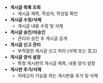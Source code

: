 - **게시글 목록 조회**
    - 게시글 제목, 작성자, 작성일 확인
- **게시글 수정/삭제**
    - 게시글 내용 수정 및 삭제
- **게시글 승인/비승인**
    - 관리자 승인 후 게시글 공개
- **게시글 신고 관리**
    - 부적절한 게시글 신고 처리 (삭제 또는 경고)
- **게시글 양식 설정**
	- 특정 게시판의 게시글 제목, 내용 양식 설정
- **게시판 추가/삭제**
	- 카테고리 기능을 하는 게시판을 추가 및 삭제
